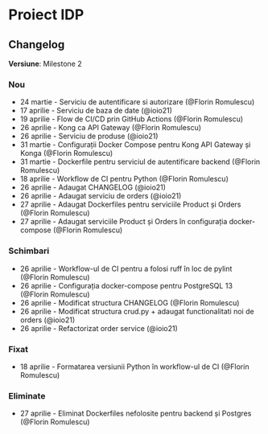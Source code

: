 # Proiect IDP

## Changelog

**Versiune**: Milestone 2

### Nou
- 24 martie - Serviciu de autentificare si autorizare (@Florin Romulescu)
- 17 aprilie - Serviciu de baza de date (@ioio21)
- 19 aprilie - Flow de CI/CD prin GitHub Actions (@Florin Romulescu)
- 26 aprilie - Kong ca API Gateway (@Florin Romulescu)
- 26 aprilie - Serviciu de produse (@ioio21)
- 31 martie - Configurații Docker Compose pentru Kong API Gateway și Konga (@Florin Romulescu)
- 31 martie - Dockerfile pentru serviciul de autentificare backend (@Florin Romulescu)
- 18 aprilie - Workflow de CI pentru Python (@Florin Romulescu)
- 26 aprilie - Adaugat CHANGELOG (@ioio21)
- 26 aprilie - Adaugat serviciu de orders (@ioio21)
- 27 aprilie - Adaugat Dockerfiles pentru serviciile Product și Orders (@Florin Romulescu)
- 27 aprilie - Adaugat serviciile Product și Orders în configurația docker-compose (@Florin Romulescu)



### Schimbari
- 26 aprilie - Workflow-ul de CI pentru a folosi ruff în loc de pylint (@Florin Romulescu)
- 26 aprilie - Configurația docker-compose pentru PostgreSQL 13 (@Florin Romulescu)
- 26 aprilie - Modificat structura CHANGELOG (@Florin Romulescu)
- 26 aprilie - Modificat structura crud.py + adaugat functionalitati noi de orders (@ioio21)
- 26 aprilie - Refactorizat order service (@ioio21)

### Fixat
- 18 aprilie - Formatarea versiunii Python în workflow-ul de CI (@Florin Romulescu)

### Eliminate
- 27 aprilie - Eliminat Dockerfiles nefolosite pentru backend și Postgres (@Florin Romulescu)